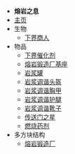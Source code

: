 - **熔岩之息**
- [主页](./)
- 生物
    - [下界商人](./Nether-Merchants)
- 物品
    - [下界催化剂](./Nether-Catalyst)
    - [熔岩锻造厂基座](./Nether-Forge#pedestal)
    - [岩浆罐](./Nether-Forge#magma-tank)
    - [岩浆调谐头盔](./Attuned-Armor)
    - [岩浆调谐胸甲](./Attuned-Armor)
    - [岩浆调谐护腿](./Attuned-Armor)
    - [岩浆调谐靴子](./Attuned-Armor)
    - [传送门之星](./Portal-Star)
    - [燃烧药剂](./Combustion-Potion)
- 多方块结构
    - [熔岩锻造厂](./Nether-Forge)
